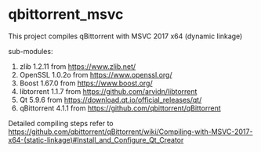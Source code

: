 # qbittorrent_msvc
This project compiles qBittorrent with MSVC 2017 x64 (dynamic linkage)

sub-modules:

1. zlib 1.2.11 from https://www.zlib.net/
2. OpenSSL 1.0.2o from https://www.openssl.org/
3. Boost 1.67.0 from https://www.boost.org/
4. libtorrent 1.1.7 from https://github.com/arvidn/libtorrent
5. Qt 5.9.6 from https://download.qt.io/official_releases/qt/
6. qBittorrent 4.1.1 from https://github.com/qbittorrent/qBittorrent

Detailed compiling steps refer to https://github.com/qbittorrent/qBittorrent/wiki/Compiling-with-MSVC-2017-x64-(static-linkage)#Install_and_Configure_Qt_Creator
